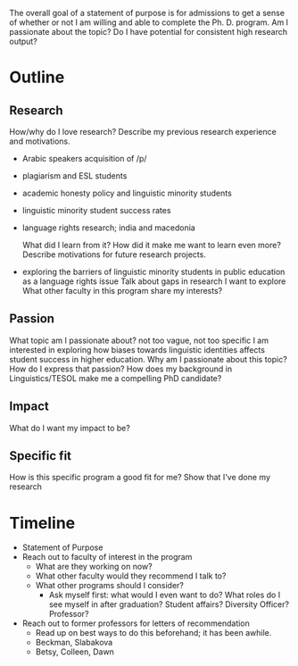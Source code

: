 The overall goal of a statement of purpose is for admissions to get a sense of whether or not I am willing and able to complete the Ph. D. program. Am I passionate about the topic? Do I have potential for consistent high research output?

# Outline
## Research
How/why do I love research?
Describe my previous research experience and motivations.
- Arabic speakers acquisition of /p/
- plagiarism and ESL students
- academic honesty policy and linguistic minority students
- linguistic minority student success rates
- language rights research; india and macedonia

	What did I learn from it?
	How did it make me want to learn even more?
Describe motivations for future research projects.
- exploring the barriers of linguistic minority students in public education as a language rights issue
Talk about gaps in research I want to explore
What other faculty in this program share my interests?

## Passion
What topic am I passionate about? not too vague, not too specific
	I am interested in exploring how biases towards linguistic identities affects student success in higher education.
Why am I passionate about this topic? 
How do I express that passion?
How does my background in Linguistics/TESOL make me a compelling PhD candidate?
## Impact 
What do I want my impact to be?

## Specific fit
How is this specific program a good fit for me? Show that I've done my research

# Timeline
- Statement of Purpose
- Reach out to faculty of interest in the program 
	- What are they working on now?
	- What other faculty would they recommend I talk to?
	- What other programs should I consider?
		- Ask myself first: what would I even want to do? What roles do I see myself in after graduation? Student affairs? Diversity Officer? Professor?
- Reach out to former professors for letters of recommendation
	- Read up on best ways to do this beforehand; it has been awhile.
	- Beckman, Slabakova
	- Betsy, Colleen, Dawn

